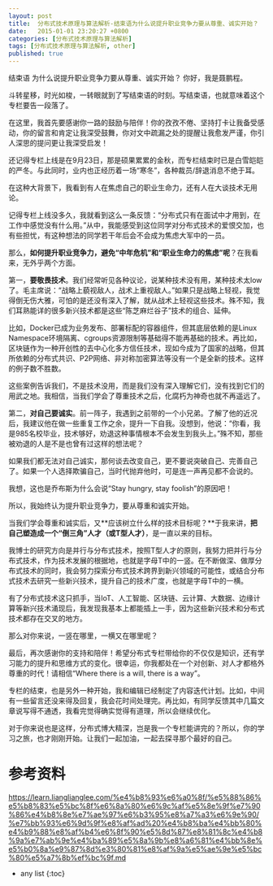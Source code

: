 ```yaml
---
layout: post
title:  分布式技术原理与算法解析-结束语为什么说提升职业竞争力要从尊重、诚实开始？
date:   2015-01-01 23:20:27 +0800
categories: [分布式技术原理与算法解析]
tags: [分布式技术原理与算法解析, other]
published: true
---
```




结束语 为什么说提升职业竞争力要从尊重、诚实开始？
你好，我是聂鹏程。

斗转星移，时光如梭，一转眼就到了写结束语的时刻。写结束语，也就意味着这个专栏要告一段落了。

在这里，我首先要感谢你一路的鼓励与陪伴！你的孜孜不倦、坚持打卡让我备受感动，你的留言和肯定让我深受鼓舞，你对文中疏漏之处的提醒让我愈发严谨，你引人深思的提问更让我深受启发！

还记得专栏上线是在9月23日，那是硕果累累的金秋，而专栏结束时已是白雪皑皑的严冬。与此同时，业内也正经历着一场“寒冬”，各种裁员/辞退消息不绝于耳。

在这种大背景下，我看到有人在焦虑自己的职业生命力，还有人在大谈技术无用论。

记得专栏上线没多久，我就看到这么一条反馈：“分布式只有在面试中才用到，在工作中感觉没有什么用。”从中，我能感受到这位同学对分布式技术的爱恨交加，也有些担忧，有这种想法的同学若干年后会不会成为焦虑大军中的一员。

那么，**如何提升职业竞争力，避免“中年危机”和“职业生命力的焦虑”呢**？在我看来，无外乎两个方面。

第一，**要敬畏技术**。我们经常听见各种议论，说某种技术没有用，某种技术太low了。毛主席说：“战略上藐视敌人，战术上重视敌人。”如果只是战略上轻视，我觉得倒无伤大雅，可怕的是还没有深入了解，就从战术上轻视这些技术。殊不知，我们耳熟能详的很多新兴技术都是这些“陈芝麻烂谷子”技术的组合、延伸。

比如，Docker已成为业务发布、部署标配的容器组件，但其底层依赖的是Linux Namespace环境隔离、cgroups资源限制等基础得不能再基础的技术。再比如，区块链作为一种开创性的去中心化多方信任技术，现如今成为了国家的战略，但其所依赖的分布式共识、P2P网络、非对称加密算法等没有一个是全新的技术。这样的例子数不胜数。

这些案例告诉我们，不是技术没用，而是我们没有深入理解它们，没有找到它们的用武之地。我相信，当我们学会了尊重技术之后，化腐朽为神奇也就不再遥远了。

第二，**对自己要诚实**。前一阵子，我遇到之前带的一个小兄弟。了解了他的近况后，我建议他在做一些重复工作之余，提升一下自我。没想到，他说：“你看，我是985名校毕业，技术够好，劝退这种事情根本不会发生到我头上。”殊不知，那些被劝退的人是不是也曾有过这样的想法呢？

如果我们都无法对自己诚实，那何谈去改变自己，更不要说突破自己、完善自己了。如果一个人选择欺骗自己，当时代抛弃他时，可是连一声再见都不会说的。

我想，这也是乔布斯为什么会说“Stay hungry, stay foolish”的原因吧！

所以，我始终认为提升职业竞争力，要从尊重和诚实开始。

当我们学会尊重和诚实后，又**应该树立什么样的技术目标呢？**于我来讲，**把自己塑造成一个“倒三角”人才（或T型人才）**，是一直以来的目标。

我博士的研究方向是并行与分布式技术，按照T型人才的原则，我努力把并行与分布式技术，作为技术发展的根据地，也就是字母T中的一竖。在不断做深、做厚分布式技术的同时，我会努力探索分布式技术跨界到新兴领域的可能性，或结合分布式技术去研究一些新兴技术，提升自己的技术广度，也就是字母T中的一横。

有了分布式技术这只抓手，当IoT、人工智能、区块链、云计算、大数据、边缘计算等新兴技术涌现后，我发现我基本上都能插上一手，因为这些新兴技术和分布式技术都存在交叉的地方。

那么对你来说，一竖在哪里，一横又在哪里呢？

最后，再次感谢你的支持和陪伴！希望分布式专栏带给你的不仅仅是知识，还有学习能力的提升和思维方式的变化。很幸运，你我都处在一个对创新、对人才都格外尊重的时代！请相信“Where there is a will, there is a way”。

专栏的结束，也是另外一种开始，我和编辑已经制定了内容迭代计划。比如，中间有一些留言还没来得及回复，我会花时间处理完。再比如，有同学反馈其中几篇文章说写得不通透，我看完觉得确实觉得有道理，所以会继续优化。

对于你来说也是这样，分布式博大精深，岂是我一个专栏能讲完的？所以，你的学习之旅，也才刚刚开始。让我们一起加油，一起去探寻那个最好的自己。




# 参考资料

https://learn.lianglianglee.com/%e4%b8%93%e6%a0%8f/%e5%88%86%e5%b8%83%e5%bc%8f%e6%8a%80%e6%9c%af%e5%8e%9f%e7%90%86%e4%b8%8e%e7%ae%97%e6%b3%95%e8%a7%a3%e6%9e%90/%e7%bb%93%e6%9d%9f%e8%af%ad%20%e4%b8%ba%e4%bb%80%e4%b9%88%e8%af%b4%e6%8f%90%e5%8d%87%e8%81%8c%e4%b8%9a%e7%ab%9e%e4%ba%89%e5%8a%9b%e8%a6%81%e4%bb%8e%e5%b0%8a%e9%87%8d%e3%80%81%e8%af%9a%e5%ae%9e%e5%bc%80%e5%a7%8b%ef%bc%9f.md

* any list
{:toc}
